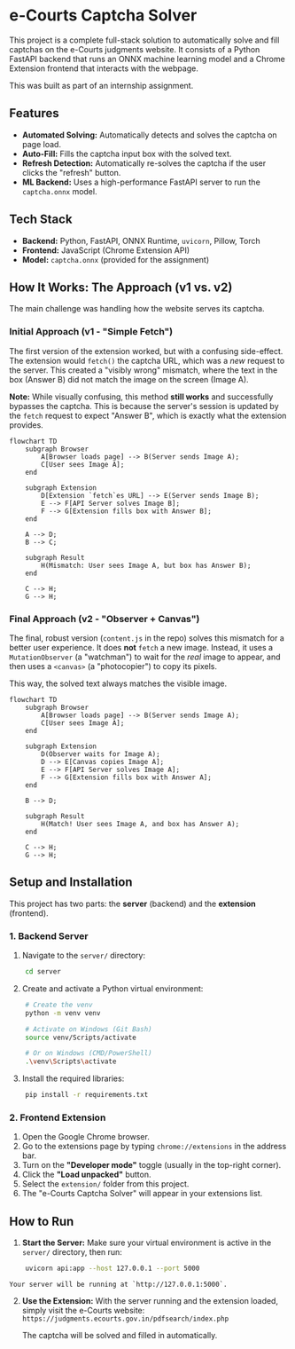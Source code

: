 # e-Courts Captcha Solver

This project is a complete full-stack solution to automatically solve and fill captchas on the e-Courts judgments website. It consists of a Python FastAPI backend that runs an ONNX machine learning model and a Chrome Extension frontend that interacts with the webpage.

This was built as part of an internship assignment.

## Features

* **Automated Solving:** Automatically detects and solves the captcha on page load.
* **Auto-Fill:** Fills the captcha input box with the solved text.
* **Refresh Detection:** Automatically re-solves the captcha if the user clicks the "refresh" button.
* **ML Backend:** Uses a high-performance FastAPI server to run the `captcha.onnx` model.

## Tech Stack

* **Backend:** Python, FastAPI, ONNX Runtime, `uvicorn`, Pillow, Torch
* **Frontend:** JavaScript (Chrome Extension API)
* **Model:** `captcha.onnx` (provided for the assignment)

## How It Works: The Approach (v1 vs. v2)

The main challenge was handling how the website serves its captcha.

### Initial Approach (v1 - "Simple Fetch")

The first version of the extension worked, but with a confusing side-effect. The extension would `fetch()` the captcha URL, which was a *new* request to the server. This created a "visibly wrong" mismatch, where the text in the box (Answer B) did not match the image on the screen (Image A).

**Note:** While visually confusing, this method **still works** and successfully bypasses the captcha. This is because the server's session is updated by the `fetch` request to expect "Answer B", which is exactly what the extension provides.
```mermaid
flowchart TD
    subgraph Browser
        A[Browser loads page] --> B(Server sends Image A);
        C[User sees Image A];
    end

    subgraph Extension
        D[Extension `fetch`es URL] --> E(Server sends Image B);
        E --> F[API Server solves Image B];
        F --> G[Extension fills box with Answer B];
    end

    A --> D;
    B --> C;
    
    subgraph Result
        H(Mismatch: User sees Image A, but box has Answer B);
    end

    C --> H;
    G --> H;
```

### Final Approach (v2 - "Observer + Canvas")

The final, robust version (`content.js` in the repo) solves this mismatch for a better user experience. It does **not** `fetch` a new image. Instead, it uses a `MutationObserver` (a "watchman") to wait for the *real* image to appear, and then uses a `<canvas>` (a "photocopier") to copy its pixels.

This way, the solved text always matches the visible image.
```mermaid
flowchart TD
    subgraph Browser
        A[Browser loads page] --> B(Server sends Image A);
        C[User sees Image A];
    end

    subgraph Extension
        D(Observer waits for Image A);
        D --> E[Canvas copies Image A];
        E --> F[API Server solves Image A];
        F --> G[Extension fills box with Answer A];
    end

    B --> D;
    
    subgraph Result
        H(Match! User sees Image A, and box has Answer A);
    end

    C --> H;
    G --> H;
```

## Setup and Installation

This project has two parts: the **server** (backend) and the **extension** (frontend).

### 1. Backend Server

1.  Navigate to the `server/` directory:
```bash
    cd server
```
2.  Create and activate a Python virtual environment:
```bash
    # Create the venv
    python -m venv venv

    # Activate on Windows (Git Bash)
    source venv/Scripts/activate

    # Or on Windows (CMD/PowerShell)
    .\venv\Scripts\activate
```
3.  Install the required libraries:
```bash
    pip install -r requirements.txt
```

### 2. Frontend Extension

1.  Open the Google Chrome browser.
2.  Go to the extensions page by typing `chrome://extensions` in the address bar.
3.  Turn on the **"Developer mode"** toggle (usually in the top-right corner).
4.  Click the **"Load unpacked"** button.
5.  Select the `extension/` folder from this project.
6.  The "e-Courts Captcha Solver" will appear in your extensions list.

## How to Run

1.  **Start the Server:**
    Make sure your virtual environment is active in the `server/` directory, then run:
```bash
    uvicorn api:app --host 127.0.0.1 --port 5000
```

    Your server will be running at `http://127.0.0.1:5000`.

2.  **Use the Extension:**
    With the server running and the extension loaded, simply visit the e-Courts website:
    `https://judgments.ecourts.gov.in/pdfsearch/index.php`

    The captcha will be solved and filled in automatically.
